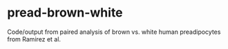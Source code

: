 # pread-brown-white
Code/output from paired analysis of brown vs. white human preadipocytes from Ramirez et al.
